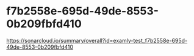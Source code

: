 # f7b2558e-695d-49de-8553-0b209fbfd410
https://sonarcloud.io/summary/overall?id=examly-test_f7b2558e-695d-49de-8553-0b209fbfd410
